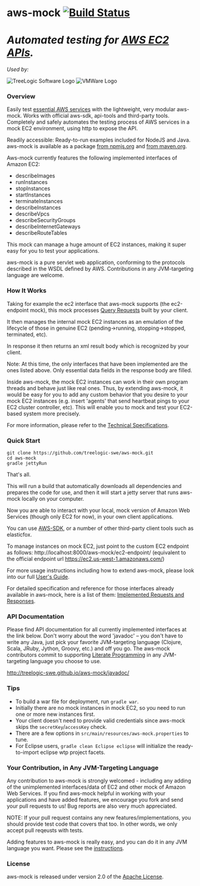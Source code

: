 aws-mock  [![Build Status](https://travis-ci.org/treelogic-swe/aws-mock.png?branch=master)](https://travis-ci.org/treelogic-swe/aws-mock)
========
*Automated testing for [AWS EC2 APIs](https://aws.amazon.com).*
========

*Used by:*

![TreeLogic Software Logo](./images/used-by/treelogic-software-logo.png)  ![VMWare Logo](./images/used-by/vmware-logo-2016-08-21.png)


### Overview

Easily test [essential AWS services](https://aws.amazon.com/products/) with the lightweight, very modular aws-mock. Works with official aws-sdk, api-tools and third-party tools.
Completely and safely automates the testing process of AWS services in a mock EC2 environment, using http to expose the API.

Readily accessible: Ready-to-run examples included for NodeJS and Java. aws-mock is available as a package [from npmjs.org](https://npmjs.org/package/aws-mock) and [from maven.org](http://search.maven.org/#search%7Cga%7C1%7Cg%3A%22com.treelogic-swe%22).

Aws-mock currently features the following implemented interfaces of Amazon EC2:
- describeImages
- runInstances
- stopInstances
- startInstances
- terminateInstances
- describeInstances
- describeVpcs
- describeSecurityGroups
- describeInternetGateways
- describeRouteTables

This mock can manage a huge amount of EC2 instances, making it super easy for you to test your applications.

aws-mock is a pure servlet web application, conforming to the protocols described in the WSDL defined by AWS.  Contributions in any JVM-targeting language are welcome.


### How It Works
Taking for example the ec2 interface that aws-mock supports (the ec2-endpoint mock), this mock processes [Query Requests](http://docs.aws.amazon.com/AWSEC2/latest/UserGuide/using-query-api.html) built by your client.

It then manages the internal mock EC2 instances as an emulation of the lifecycle of those in genuine EC2 (pending->running, stopping->stopped, terminated, etc).

In response it then returns an xml result body which is recognized by your client.

Note: At this time, the only interfaces that have been implemented are the ones listed above. Only essential data fields in the response body are filled.

Inside aws-mock, the mock EC2 instances can work in their own program threads and behave just like real ones.  Thus, by extending aws-mock, it would be easy for you to add any custom behavior that you desire to your mock EC2 instances (e.g. insert 'agents' that send heartbeat pings to your EC2 cluster controller, etc).  This will enable you to mock and test your EC2-based system more precisely.

For more information, please refer to the [Technical Specifications](https://github.com/treelogic-swe/aws-mock/wiki/Technical-Specifications).


### Quick Start
```
git clone https://github.com/treelogic-swe/aws-mock.git
cd aws-mock
gradle jettyRun
```
That's all.

This will run a build that automatically downloads all dependencies and prepares the code for use, and then it will start a jetty server that runs aws-mock locally on your computer.

Now you are able to interact with your local, mock version of Amazon Web Services (though only EC2 for now), in your own client applications.

You can use [AWS-SDK](http://aws.amazon.com/tools/), or a number of other third-party client tools such as elasticfox.

To manage instances on mock EC2, just point to the custom EC2 endpoint as follows:
http://localhost:8000/aws-mock/ec2-endpoint/ (equivalent to the official endpoint url https://ec2.us-west-1.amazonaws.com/)

For more usage instructions including how to extend aws-mock, please look into our full [User's Guide](https://github.com/treelogic-swe/aws-mock/wiki/User's-Guide).

For detailed specification and reference for those interfaces already available in aws-mock, here is a list of them: [Implemented Requests and Responses](https://github.com/treelogic-swe/aws-mock/wiki/Technical-Specifications#implemented-requests-and-responses-ec2).


### API Documentation
Please find API documentation for all currently implemented interfaces at the link below. Don't worry about the word 'javadoc' – you don't have to write any Java, just pick your favorite JVM-targeting language (Clojure, Scala, JRuby, Jython, Groovy, etc.) and off you go. The aws-mock contributors commit to supporting [Literate Programming](http://en.wikipedia.org/wiki/Literate_programming) in any JVM-targeting language you choose to use.

http://treelogic-swe.github.io/aws-mock/javadoc/


### Tips
- To build a war file for deployment, run `gradle war`.
- Initially there are no mock instances in mock EC2, so you need to run one or more new instances first.
- Your client doesn't need to provide valid credentials since aws-mock skips the `secretKey`/`accessKey` check.
- There are a few options in `src/main/resources/aws-mock.properties` to tune.
- For Eclipse users, `gradle clean Eclipse eclipse` will initialize the ready-to-import eclipse wtp project facets.


### Your Contribution, in Any JVM-Targeting Language
Any contribution to aws-mock is strongly welcomed - including any adding of the unimplemented interfaces/data of EC2 and other mock of Amazon Web Services. If you find aws-mock helpful in working with your applications and have added features, we encourage you fork and send your pull requests to us! Bug reports are also very much appreciated.

NOTE: If your pull request contains any new features/implementations, you should provide test code that covers that too. In other words, we only accept pull reqeusts with tests.

Adding features to aws-mock is really easy, and you can do it in any JVM language you want. Please see the [instructions](http://treelogic-swe.github.io/aws-mock/mdwiki.html#!contributing.md).

### License
aws-mock is released under version 2.0 of the [Apache License](http://www.apache.org/licenses/LICENSE-2.0).

